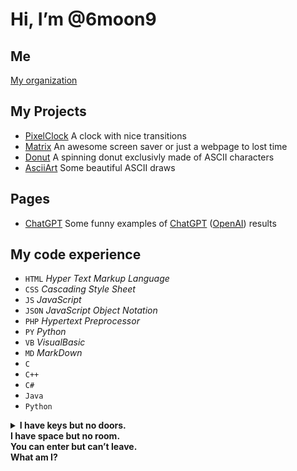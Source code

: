 # Hi, I’m @6moon9

## Me
[My organization](https://github.com/IngeniumTeam)

## My Projects
* [PixelClock](../PixelClock) A clock with nice transitions
* [Matrix](../Matrix) An awesome screen saver or just a webpage to lost time
* [Donut](../Donut) A spinning donut exclusivly made of ASCII characters
* [AsciiArt](../AsciiArt) Some beautiful ASCII draws

## Pages
* [ChatGPT](./ChatGPT/) Some funny examples of [ChatGPT](https://chat.openai.com/chat) ([OpenAI](https://openai.com)) results

## My code experience
* `HTML` _Hyper Text Markup Language_
* `CSS` _Cascading Style Sheet_
* `JS` _JavaScript_
* `JSON` _JavaScript Object Notation_
* `PHP` _Hypertext Preprocessor_
* `PY` _Python_
* `VB` _VisualBasic_
* `MD` _MarkDown_
* `C`
* `C++`
* `C#`
* `Java`
* `Python`

<details>
        <summary><b>I have keys but no doors.<br>I have space but no room.<br>You can enter but can’t leave.<br>What am I?</b></summary>
        A keyboard.
</details>
